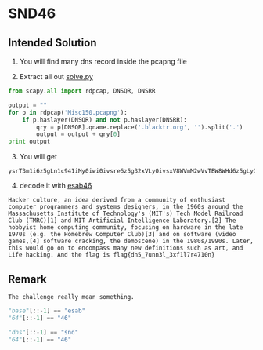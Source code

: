 # SND46 #

## Intended Solution ##
1. You will find many dns record inside the pcapng file

2. Extract all out
[solve.py](https://github.com/catpawn/ctf-question-created/tree/master/2018/SND46/solve.py)

```python
from scapy.all import rdpcap, DNSQR, DNSRR

output = ""
for p in rdpcap('Misc150.pcapng'):
	if p.haslayer(DNSQR) and not p.haslayer(DNSRR):
		qry = p[DNSQR].qname.replace('.blacktr.org', '').split('.')
		output = output + qry[0]
print output

```

3. You will get
```
ysrT3m1i6z5gLn1c941iMy0iwi0ivsre6z5g32xVLy0ivsxV8WVmM2wVvTBW8WHd6z5gLy0ivsNf72ll7WVk=y0ivsHW6z5gM2pk341j32rj9C0ivsNf7KBl9s1i6z5g846fMn6R72lV8XvVvTBR7WwVvTBj=KNkM2lj6z5gMs1j329eMK6j6z6D6z5g32oVvTBk3s0VvTAhOzLg8i0ivsri7n1eMC0iv4xYMy0ivqlR8nNRLmRl8m1k94vVvTB67XNk3Kxl9s0VvTBfMS0ivrxVLmRe7mhfMnUVvT9j6z5g6z5oz0V06z5n8i0iOy0ivrxVLmQVvTBN7mxV7C0ivr6R32hi7mrU6z5gwmhlLS0ivC0iOrxN0UvVvTUVN05h6z1q6z5gL2pU6z5gz0V06z5gwK6k32MZLmVR7C0ivqVe9s1c7sVXM2pTMy0ivqhRLWHiLKxf8XUe6z1CvS0lxC0ivrxYMy0ivsRfLW6p3KNk6z5g3sHdMy0ivsNf7KBl9sVeMi0ivsNf72ll7WVk=y0iwi0ivsMfLn1j32pX6z5g7moVvTBYLK6U9mriMy0ivsVe6z5g9sRV6z5g7srkMy0ivDqpNjBj6z5g6z5oMypXuS0iv4xYMy0ivqRf721S8W1n6z5gwmHd841kMK5VvTBD741S6z5p6z1Cvi0lxC0ivsreMC0ivsHe6z5g8mHW949R8W0VvTAVvTRm32xV7i0ivs9R721j6z6D6z1CNC0lxC0iv4NfMXxnLK6V6z5gLn6RLmdZ7W8VvUvVvTBk3s0VvTBUM2lf8mNV7W0VvTUVvTBZ7S0iv4xYMy0ivDqpODBjujqpOzBjuS0ivqhR9s1i6z6D6z5g9sRZ8i0iv49f92hU6z5gMmGVvTBf7S0iv4xf6z5gM2pT7mlgLKNj6z5g72re=y0ivspV9i0ivsxVMWVe3KxZ7mpj6z5g8n1T3C0ivsrj6z5gLK6k6z6D6z5gL2pU6z5gzsVWMy0ivsRRLmdZ7W8e6z5gw2pU6z5g9sRV6z5gMWhRMi0ivsVj6z5gMWhRMi0nwWxeN1Gn92pevmh+vnRWv2gn8TwnvzBe6z9q
```

4. decode it with [esab46](http://temp.crypo.com/esab46c.htm)
```
Hacker culture, an idea derived from a community of enthusiast computer programmers and systems designers, in the 1960s around the Massachusetts Institute of Technology's (MIT's) Tech Model Railroad Club (TMRC)[1] and MIT Artificial Intelligence Laboratory.[2] The hobbyist home computing community, focusing on hardware in the late 1970s (e.g. the Homebrew Computer Club)[3] and on software (video games,[4] software cracking, the demoscene) in the 1980s/1990s. Later, this would go on to encompass many new definitions such as art, and Life hacking. And the flag is flag{dn5_7unn3l_3xf1l7r4710n}
```

## Remark ##
`The challenge really mean something.`
```python
"base"[::-1] == "esab"
"64"[::-1] == "46"

"dns"[::-1] == "snd"
"64"[::-1] == "46"
```